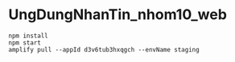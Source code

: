 # UngDungNhanTin_nhom10_web

```
npm install
npm start
amplify pull --appId d3v6tub3hxqgch --envName staging

```
